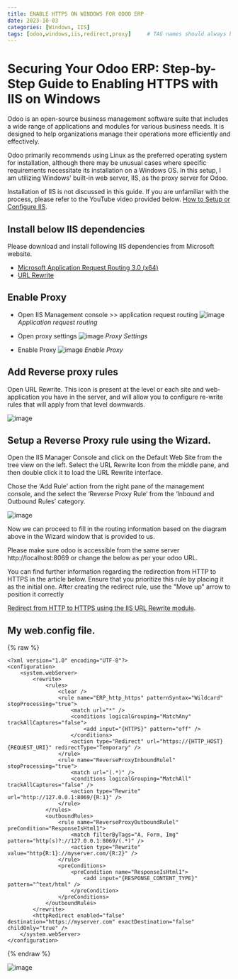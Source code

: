```yaml
---
title: ENABLE HTTPS ON WINDOWS FOR ODOO ERP 
date: 2023-10-03 
categories: [Windows, IIS]
tags: [odoo,windows,iis,redirect,proxy]     # TAG names should always be lowercase
---
```


# Securing Your Odoo ERP: Step-by-Step Guide to Enabling HTTPS with IIS on Windows

Odoo is an open-source business management software suite that includes a wide range of applications and modules for various business needs. It is designed to help organizations manage their operations more efficiently and effectively.

Odoo primarily recommends using Linux as the preferred operating system for installation, although there may be unusual cases where specific requirements necessitate its installation on a Windows OS. In this setup, I am utilizing Windows' built-in web server, IIS, as the proxy server for Odoo.

Installation of IIS is not discussed in this guide. If you are unfamiliar with the process, please refer to the YouTube video provided below.
[How to Setup or Configure IIS](https://www.youtube.com/watch?v=eeBm2H1Yuok).

## Install below IIS dependencies

Please download and install following IIS dependencies from Microsoft website. 

* [Microsoft Application Request Routing 3.0 (x64)](https://www.microsoft.com/en-us/download/details.aspx?id=47333)
* [URL Rewrite](https://www.iis.net/downloads/microsoft/url-rewrite)

## Enable Proxy

* Open IIS Management console >> application request routing
![image](https://github.com/shyjuk/shyjuk.github.io/assets/9428173/7094dc70-3514-4401-93b2-4d7fbdaaab73)
_Application request routing_

* Open proxy settings
![image](https://github.com/shyjuk/shyjuk.github.io/assets/9428173/15d67f1b-4571-44bc-815a-a2f83e6a3d53)
  _Proxy Settings_

* Enable Proxy
![image](https://github.com/shyjuk/shyjuk.github.io/assets/9428173/009be112-389c-452c-8d95-e18eb8012100)
_Enable Proxy_

## Add Reverse proxy rules

Open URL Rewrite. This icon is present at the level or each site and web-application you have in the server, and will allow you to configure re-write rules that will apply from that level downwards.

![image](https://github.com/shyjuk/shyjuk.github.io/assets/9428173/c2846aaa-62f1-4089-9af2-9615b7a78371)

## Setup a Reverse Proxy rule using the Wizard.

Open the IIS Manager Console and click on the Default Web Site from the tree view on the left. Select the URL Rewrite Icon from the middle pane, and then double click it to load the URL Rewrite interface.

Chose the ‘Add Rule’ action from the right pane of the management console, and the select the ‘Reverse Proxy Rule’ from the ‘Inbound and Outbound Rules’ category.

![image](https://github.com/shyjuk/shyjuk.github.io/assets/9428173/87eab57f-01d7-4f27-b8f9-d13c94d358a2)

Now we can proceed to fill in the routing information based on the diagram above in the Wizard window that is provided to us.

Please make sure odoo is accessible from the same server http://localhost:8069 or change the below as per your odoo URL.


You can find further information regarding the redirection from HTTP to HTTPS in the article below. Ensure that you prioritize this rule by placing it as the initial one. After creating the redirect rule, use the "Move up" arrow to position it correctly

[Redirect from HTTP to HTTPS using the IIS URL Rewrite module](https://blogs.technet.microsoft.com/dawiese/2016/06/07/redirect-from-http-to-https-using-the-iis-url-rewrite-module/).

## My web.config file.
{% raw %}
```
<?xml version="1.0" encoding="UTF-8"?>
<configuration>
	<system.webServer>
		<rewrite>
			<rules>
				<clear />
				<rule name="ERP_http_https" patternSyntax="Wildcard" stopProcessing="true">
					<match url="*" />
					<conditions logicalGrouping="MatchAny" trackAllCaptures="false">
						<add input="{HTTPS}" pattern="off" />
					</conditions>
					<action type="Redirect" url="https://{HTTP_HOST}{REQUEST_URI}" redirectType="Temporary" />
				</rule>
				<rule name="ReverseProxyInboundRulel" stopProcessing="true">
					<match url="(.*)" />
					<conditions logicalGrouping="MatchAll" trackAllCaptures="false" />
					<action type="Rewrite" url="http://127.0.0.1:8069/{R:1}" />
				</rule>
			</rules>
			<outboundRules>
				<rule name="ReverseProxyOutboundRulel" preCondition="ResponseIsHtml1">
					<match filterByTags="A, Form, Img" pattern="http(s)?://127.0.0.1:8069/(.*)" />
					<action type="Rewrite" value="http{R:1}://myserver.com/{R:2}" />
				</rule>
				<preConditions>
					<preCondition name="ResponseIsHtml1">
						<add input="{RESPONSE_CONTENT_TYPE}" pattern="^text/html" />
					</preCondition>
				</preConditions>
			</outboundRules>
		</rewrite>
		<httpRedirect enabled="false" destination="https://myserver.com" exactDestination="false" childOnly="true" />
	</system.webServer>
</configuration>
```
{% endraw %}

![image](https://github.com/shyjuk/shyjuk.github.io/assets/9428173/ee90e347-3114-4b9d-83dd-8a0080f72384)



